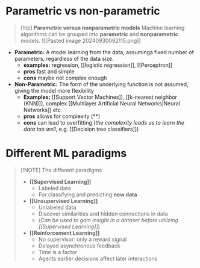 

# Parametric vs non-parametric
> [!tip] **Parametric versus nonparametric models**
> Machine learning algorithms can be grouped into **parametric** and **nonparametric** models.
> ![[Pasted image 20240930092115.png]]

- **Parametric:** A model learning from the data, assuminga fixed number of parameters, regardless of the data size.
	- **examples:** regression, [[logistic regression]], [[Perceptron]]
	- **pros** fast and simple
	- **cons** maybe not complex enough
- **Non-Parametric:** The form of the underlying function is not assumed, giving the model more flexibility 
	- **Examples:** [[Support Vector Machines]], [[k-nearest neighbor (KNN)]], complex [[Multilayer Artificial Neural Networks|Neural Networks]] etc
	- **pros** allows for complexity (**)
	- **cons** can lead to overfitting (*the complexity leads us to learn the data too well*, e.g. [[Decision tree classifiers]])

# Different ML paradigms

> [!NOTE] The different paradigms
> - **[[Supervised Learning]]**
> 	- Labeled data
> 	- For classifying and predicting **new data**
> - **[[Unsupervised Learning]]**
> 	- Unlabeled data
> 	- Discover similarities and hidden connections in data
> 	- (*Can be used to gain insight in a dataset before utilizing [[Supervised Learning]]*)
> - **[[Reinforcement Learning]]**
> 	- No supervisor: only a reward signal
> 	- Delayed asynchronous feedback
> 	- Time is a factor
> 	- Agents earlier decisions affect later interactions

